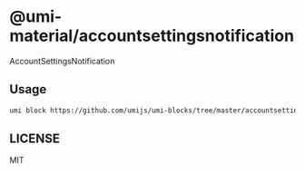 # @umi-material/accountsettingsnotification

AccountSettingsNotification

## Usage

```sh
umi block https://github.com/umijs/umi-blocks/tree/master/accountsettingsnotification
```

## LICENSE

MIT
